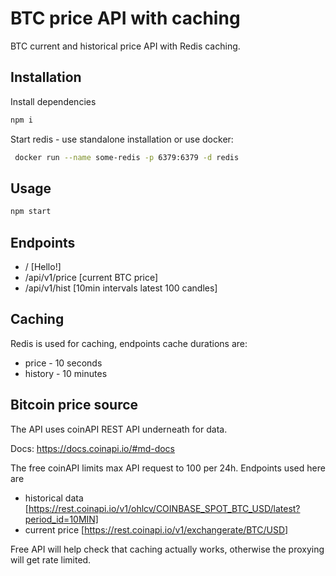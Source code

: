# BTC price API with caching

BTC current and historical price API with Redis caching.

## Installation

Install dependencies

```bash
npm i
```

Start redis - use standalone installation or use docker:

```bash
 docker run --name some-redis -p 6379:6379 -d redis
 ```

## Usage

```bash
npm start
```

## Endpoints

- / [Hello!]
- /api/v1/price [current BTC price]
- /api/v1/hist [10min intervals latest 100 candles]

## Caching

Redis is used for caching, endpoints cache durations are:
  - price - 10 seconds
  - history - 10 minutes

## Bitcoin price source

The API uses coinAPI REST API underneath for data.

Docs: https://docs.coinapi.io/#md-docs

The free coinAPI limits max API request to 100 per 24h. Endpoints used here are
- historical data [https://rest.coinapi.io/v1/ohlcv/COINBASE_SPOT_BTC_USD/latest?period_id=10MIN]
- current price [https://rest.coinapi.io/v1/exchangerate/BTC/USD]

Free API will help check that caching actually works, otherwise the proxying will get rate limited.